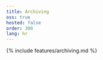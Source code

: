 ```yaml
---
title: Archiving
oss: true
hosted: false
order: 300
lang: hr
---
```


{% include features/archiving.md %}